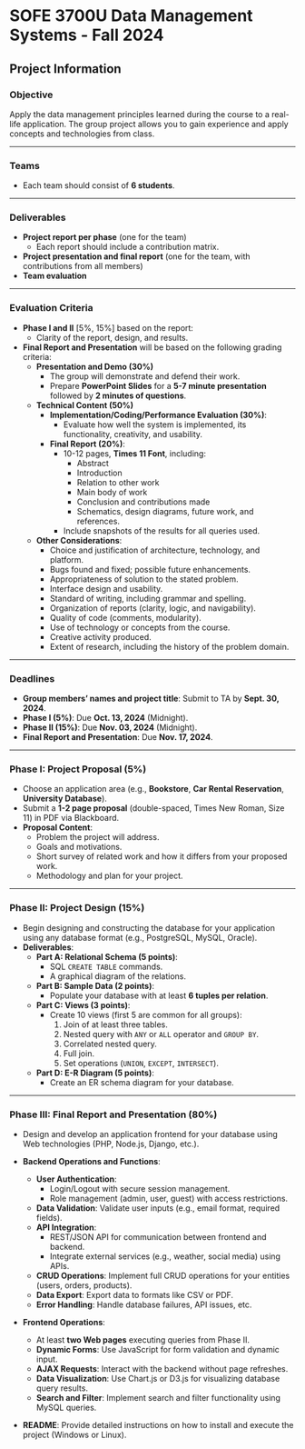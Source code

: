 # SOFE 3700U Data Management Systems - Fall 2024
## Project Information

### Objective
Apply the data management principles learned during the course to a real-life application. The group project allows you to gain experience and apply concepts and technologies from class.

---

### Teams
- Each team should consist of **6 students**.

---

### Deliverables
- **Project report per phase** (one for the team)
  - Each report should include a contribution matrix.
- **Project presentation and final report** (one for the team, with contributions from all members)
- **Team evaluation**

---

### Evaluation Criteria
- **Phase I and II** [5%, 15%] based on the report:
  - Clarity of the report, design, and results.
- **Final Report and Presentation** will be based on the following grading criteria:
  - **Presentation and Demo (30%)**
    - The group will demonstrate and defend their work. 
    - Prepare **PowerPoint Slides** for a **5-7 minute presentation** followed by **2 minutes of questions**.
  - **Technical Content (50%)**
    - **Implementation/Coding/Performance Evaluation (30%)**:
      - Evaluate how well the system is implemented, its functionality, creativity, and usability.
    - **Final Report (20%)**:
      - 10-12 pages, **Times 11 Font**, including:
        - Abstract
        - Introduction
        - Relation to other work
        - Main body of work
        - Conclusion and contributions made
        - Schematics, design diagrams, future work, and references.
      - Include snapshots of the results for all queries used.
  - **Other Considerations**:
    - Choice and justification of architecture, technology, and platform.
    - Bugs found and fixed; possible future enhancements.
    - Appropriateness of solution to the stated problem.
    - Interface design and usability.
    - Standard of writing, including grammar and spelling.
    - Organization of reports (clarity, logic, and navigability).
    - Quality of code (comments, modularity).
    - Use of technology or concepts from the course.
    - Creative activity produced.
    - Extent of research, including the history of the problem domain.

---

### Deadlines
- **Group members’ names and project title**: Submit to TA by **Sept. 30, 2024**.
- **Phase I (5%)**: Due **Oct. 13, 2024** (Midnight).
- **Phase II (15%)**: Due **Nov. 03, 2024** (Midnight).
- **Final Report and Presentation**: Due **Nov. 17, 2024**.

---

### Phase I: Project Proposal (5%)
- Choose an application area (e.g., **Bookstore**, **Car Rental Reservation**, **University Database**).
- Submit a **1-2 page proposal** (double-spaced, Times New Roman, Size 11) in PDF via Blackboard.
- **Proposal Content**:
  - Problem the project will address.
  - Goals and motivations.
  - Short survey of related work and how it differs from your proposed work.
  - Methodology and plan for your project.

---

### Phase II: Project Design (15%)
- Begin designing and constructing the database for your application using any database format (e.g., PostgreSQL, MySQL, Oracle).
- **Deliverables**:
  - **Part A: Relational Schema (5 points)**:
    - SQL `CREATE TABLE` commands.
    - A graphical diagram of the relations.
  - **Part B: Sample Data (2 points)**:
    - Populate your database with at least **6 tuples per relation**.
  - **Part C: Views (3 points)**:
    - Create 10 views (first 5 are common for all groups):
      1. Join of at least three tables.
      2. Nested query with `ANY` or `ALL` operator and `GROUP BY`.
      3. Correlated nested query.
      4. Full join.
      5. Set operations (`UNION`, `EXCEPT`, `INTERSECT`).
  - **Part D: E-R Diagram (5 points)**:
    - Create an ER schema diagram for your database.

---

### Phase III: Final Report and Presentation (80%)
- Design and develop an application frontend for your database using Web technologies (PHP, Node.js, Django, etc.).
- **Backend Operations and Functions**:
  - **User Authentication**:
    - Login/Logout with secure session management.
    - Role management (admin, user, guest) with access restrictions.
  - **Data Validation**: Validate user inputs (e.g., email format, required fields).
  - **API Integration**:
    - REST/JSON API for communication between frontend and backend.
    - Integrate external services (e.g., weather, social media) using APIs.
  - **CRUD Operations**: Implement full CRUD operations for your entities (users, orders, products).
  - **Data Export**: Export data to formats like CSV or PDF.
  - **Error Handling**: Handle database failures, API issues, etc.
- **Frontend Operations**:
  - At least **two Web pages** executing queries from Phase II.
  - **Dynamic Forms**: Use JavaScript for form validation and dynamic input.
  - **AJAX Requests**: Interact with the backend without page refreshes.
  - **Data Visualization**: Use Chart.js or D3.js for visualizing database query results.
  - **Search and Filter**: Implement search and filter functionality using MySQL queries.
  
- **README**: Provide detailed instructions on how to install and execute the project (Windows or Linux).
